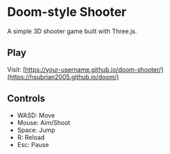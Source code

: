 # Doom-style Shooter
A simple 3D shooter game built with Three.js.

## Play
Visit: [https://your-username.github.io/doom-shooter/](https://hsubrian2005.github.io/doom/)

## Controls
- WASD: Move
- Mouse: Aim/Shoot
- Space: Jump
- R: Reload
- Esc: Pause
